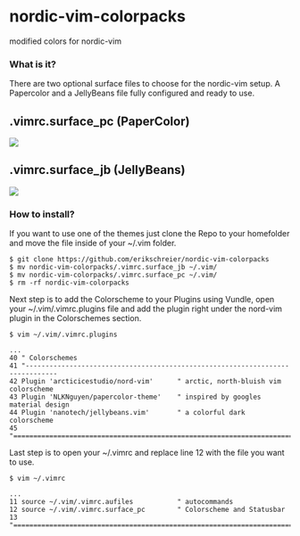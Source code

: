 # nordic-vim-colorpacks
modified colors for nordic-vim

### What is it?
There are two optional surface files to choose for the nordic-vim setup. A Papercolor and a JellyBeans file fully configured and ready to use.

## .vimrc.surface_pc (PaperColor)

<a href="https://i.imgur.com/zWHwTWO.png">
  <img src="https://imgur.com/zWHwTWOl.png" />
</a>


## .vimrc.surface_jb (JellyBeans)

<a href="https://i.imgur.com/pURXtiP.png">
  <img src="https://imgur.com/pURXtiPl.png" />
</a>


### How to install?
If you want to use one of the themes just clone the Repo to your homefolder and move the file inside of your ~/.vim folder.

    $ git clone https://github.com/erikschreier/nordic-vim-colorpacks
    $ mv nordic-vim-colorpacks/.vimrc.surface_jb ~/.vim/
    $ mv nordic-vim-colorpacks/.vimrc.surface_pc ~/.vim/
    $ rm -rf nordic-vim-colorpacks
    
Next step is to add the Colorscheme to your Plugins using Vundle, open your ~/.vim/.vimrc.plugins file and add the plugin right under the nord-vim plugin in the Colorschemes section.

    $ vim ~/.vim/.vimrc.plugins
    
    ...
    40 " Colorschemes
    41 "------------------------------------------------------------------------------
    42 Plugin 'arcticicestudio/nord-vim'      " arctic, north-bluish vim colorscheme
    43 Plugin 'NLKNguyen/papercolor-theme'    " inspired by googles material design    
    44 Plugin 'nanotech/jellybeans.vim'       " a colorful dark colorscheme  
    45 "==============================================================================
    
Last step is to open your ~/.vimrc and replace line 12 with the file you want to use.

    $ vim ~/.vimrc
    
    ...
    11 source ~/.vim/.vimrc.aufiles           " autocommands                           
    12 source ~/.vim/.vimrc.surface_pc        " Colorscheme and Statusbar              
    13 "==============================================================================
